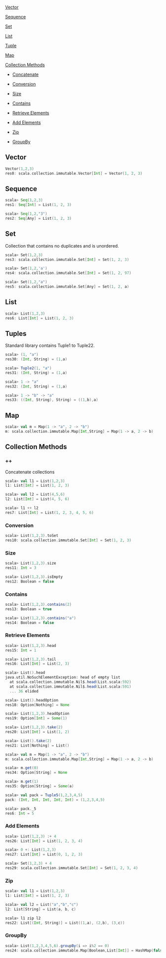 [Vector](#vector)

[Sequence](#sequence)

[Set](#set)

[List](#list)

[Tuple](#tuple)

[Map](#map)

[Collection Methods](#collection-methods)

- [Concatenate](#concatenate)

- [Conversion](#conversion)

- [Size](#size)

- [Contains](#contains)

- [Retrieve Elements](#retrieve-elements)

- [Add Elements](#add-elements)

- [Zip](#zip)

- [GroupBy](#groupBy)

## Vector

```sbt
Vector(1,2,3)
res0: scala.collection.immutable.Vector[Int] = Vector(1, 2, 3)
```

## Sequence

```sbt
scala> Seq(1,2,3)
res1: Seq[Int] = List(1, 2, 3)

scala> Seq(1,2,"3")
res2: Seq[Any] = List(1, 2, 3)
```

## Set

Collection that contains no duplicates and is unordered.

```sbt
scala> Set(1,2,3)
res3: scala.collection.immutable.Set[Int] = Set(1, 2, 3)

scala> Set(1,2,'a')
res4: scala.collection.immutable.Set[Int] = Set(1, 2, 97)

scala> Set(1,2,"a")
res5: scala.collection.immutable.Set[Any] = Set(1, 2, a)
```

## List

```sbt
scala> List(1,2,3)
res6: List[Int] = List(1, 2, 3)
```

## Tuples

Standard library contains Tuple1 to Tuple22.

```sbt
scala> (1, "a")
res30: (Int, String) = (1,a)

scala> Tuple2(1, "a")
res31: (Int, String) = (1,a)

scala> 1 -> "a"
res32: (Int, String) = (1,a)

scala> 1 -> "b" -> "a"
res33: ((Int, String), String) = ((1,b),a)
```

## Map

```sbt
scala> val m = Map(1 -> "a", 2 -> "b")
m: scala.collection.immutable.Map[Int,String] = Map(1 -> a, 2 -> b)
```

## Collection Methods

### ++

Concatenate collections

```sbt
scala> val l1 = List(1,2,3)
l1: List[Int] = List(1, 2, 3)

scala> val l2 = List(4,5,6)
l2: List[Int] = List(4, 5, 6)

scala> l1 ++ l2
res7: List[Int] = List(1, 2, 3, 4, 5, 6)
```

### Conversion

```sbt
scala> List(1,2,3).toSet
res10: scala.collection.immutable.Set[Int] = Set(1, 2, 3)
```

### Size

```sbt
scala> List(1,2,3).size
res11: Int = 3

scala> List(1,2,3).isEmpty
res12: Boolean = false
```

### Contains

```sbt
scala> List(1,2,3).contains(2)
res13: Boolean = true

scala> List(1,2,3).contains("a")
res14: Boolean = false
```

### Retrieve Elements

```sbt
scala> List(1,2,3).head
res15: Int = 1

scala> List(1,2,3).tail
res16: List[Int] = List(2, 3)

scala> List().head
java.util.NoSuchElementException: head of empty list
  at scala.collection.immutable.Nil$.head(List.scala:592)
  at scala.collection.immutable.Nil$.head(List.scala:591)
  ... 36 elided

scala> List().headOption
res18: Option[Nothing] = None

scala> List(1,2,3).headOption
res19: Option[Int] = Some(1)

scala> List(1,2,3).take(2)
res20: List[Int] = List(1, 2)

scala> List().take(2)
res21: List[Nothing] = List()

scala> val m = Map(1 -> "a", 2 -> "b")
m: scala.collection.immutable.Map[Int,String] = Map(1 -> a, 2 -> b)

scala> m.get(0)
res34: Option[String] = None

scala> m.get(1)
res35: Option[String] = Some(a)

scala> val pack = Tuple5(1,2,3,4,5)
pack: (Int, Int, Int, Int, Int) = (1,2,3,4,5)

scala> pack._5
res6: Int = 5
```

### Add Elements

```sbt
scala> List(1,2,3) :+ 4
res26: List[Int] = List(1, 2, 3, 4)

scala> 0 +: List(1,2,3)
res27: List[Int] = List(0, 1, 2, 3)

scala> Set(1,2,3) + 4
res29: scala.collection.immutable.Set[Int] = Set(1, 2, 3, 4)
```

### Zip

```sbt
scala> val l1 = List(1,2,3)
l1: List[Int] = List(1, 2, 3)

scala> val l2 = List("a","b","c")
l2: List[String] = List(a, b, c)

scala> l1 zip l2
res22: List[(Int, String)] = List((1,a), (2,b), (3,c))
```

### GroupBy

```sbt
scala> List(1,2,3,4,5,6).groupBy(i => i%2 == 0)
res24: scala.collection.immutable.Map[Boolean,List[Int]] = HashMap(false -> List(1, 3, 5), true -> List(2, 4, 6))
```